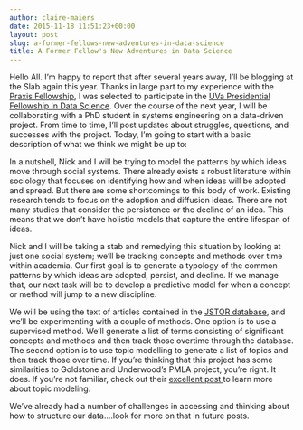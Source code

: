 ```yaml
---
author: claire-maiers
date: 2015-11-18 11:51:23+00:00
layout: post
slug: a-former-fellows-new-adventures-in-data-science
title: A Former Fellow's New Adventures in Data Science
---
```


Hello All.  I’m happy to report that after several years away, I’ll be blogging at the Slab again this year.  Thanks in large part to my experience with the [Praxis Fellowship](http://scholarslab.org/graduate-fellowships/), I was selected to participate in the [UVa Presidential Fellowship in Data Science](http://gradstudies.virginia.edu/node/46).  Over the course of the next year, I will be collaborating with a PhD student in systems engineering on a data-driven project.  From time to time, I’ll post updates about struggles, questions, and successes with the project.  Today, I’m going to start with a basic description of what we think we might be up to:

In a nutshell, Nick and I will be trying to model the patterns by which ideas move through social systems.  There already exists a robust literature within sociology that focuses on identifying how and when ideas will be adopted and spread.  But there are some shortcomings to this body of work.  Existing research tends to focus on the adoption and diffusion ideas.  There are not many studies that consider the persistence or the decline of an idea.  This means that we don’t have holistic models that capture the entire lifespan of ideas. 
 
Nick and I will be taking a stab and remedying this situation by looking at just one social system; we’ll be tracking concepts and methods over time within academia.  Our first goal is to generate a typology of the common patterns by which ideas are adopted, persist, and decline.  If we manage that, our next task will be to develop a predictive model for when a concept or method will jump to a new discipline.

We will be using the text of articles contained in the [JSTOR database](http://dfr.jstor.org/), and we’ll be experimenting with a couple of methods.  One option is to use a supervised method.  We’ll generate a list of terms consisting of significant concepts and methods and then track those overtime through the database.  The second option is to use topic modelling to generate a list of topics and then track those over time.  If you’re thinking that this project has some similarities to Goldstone and Underwood’s PMLA project, you’re right. It does.  If you’re not familiar, check out their [excellent post ](http://andrewgoldstone.com/blog/2012/12/13/pmla/)to learn more about topic modeling.  

We’ve already had a number of challenges in accessing and thinking about how to structure our data....look for more on that in future posts. 

